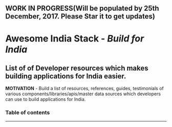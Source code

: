 **WORK IN PROGRESS(Will be populated by 25th December, 2017. Please Star it to get updates)**
---
# Awesome India Stack - *Build for India* 
## List of of Developer resources which makes building applications for India easier.

**MOTIVATION** - Build a list of resources, references, guides, testimonials of various components/libraries/apis/master data sources which developers can use to build applications for India. 

### Table of contents
---
